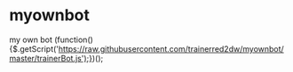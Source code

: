 # myownbot
my own bot
(function(){$.getScript('https://raw.githubusercontent.com/trainerred2dw/myownbot/master/trainerBot.js');})();
